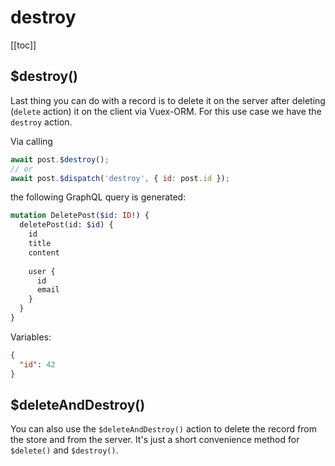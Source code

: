 # destroy

[[toc]]


## $destroy()

Last thing you can do with a record is to delete it on the server after deleting (`delete` action) it on the client via
Vuex-ORM. For this use case we have the `destroy` action.

Via calling

```javascript
await post.$destroy();
// or
await post.$dispatch('destroy', { id: post.id });
```

the following GraphQL query is generated:


```graphql
mutation DeletePost($id: ID!) {
  deletePost(id: $id) {
    id
    title
    content
    
    user {
      id
      email
    }
  }
}
```

Variables:

```json
{
  "id": 42
}
```

## $deleteAndDestroy()

You can also use the `$deleteAndDestroy()` action to delete the record from the store and from the server. It's just a
short convenience method for `$delete()` and `$destroy()`.

